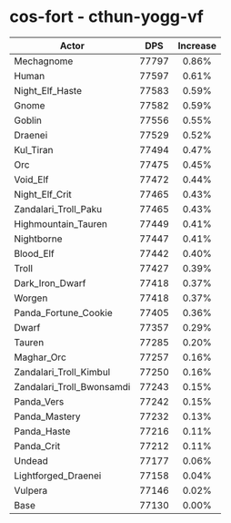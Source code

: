 # cos-fort - cthun-yogg-vf
| Actor | DPS | Increase |
|---|:---:|:---:|
|Mechagnome|77797|0.86%|
|Human|77597|0.61%|
|Night_Elf_Haste|77583|0.59%|
|Gnome|77582|0.59%|
|Goblin|77556|0.55%|
|Draenei|77529|0.52%|
|Kul_Tiran|77494|0.47%|
|Orc|77475|0.45%|
|Void_Elf|77472|0.44%|
|Night_Elf_Crit|77465|0.43%|
|Zandalari_Troll_Paku|77465|0.43%|
|Highmountain_Tauren|77449|0.41%|
|Nightborne|77447|0.41%|
|Blood_Elf|77442|0.40%|
|Troll|77427|0.39%|
|Dark_Iron_Dwarf|77418|0.37%|
|Worgen|77418|0.37%|
|Panda_Fortune_Cookie|77405|0.36%|
|Dwarf|77357|0.29%|
|Tauren|77285|0.20%|
|Maghar_Orc|77257|0.16%|
|Zandalari_Troll_Kimbul|77250|0.16%|
|Zandalari_Troll_Bwonsamdi|77243|0.15%|
|Panda_Vers|77242|0.15%|
|Panda_Mastery|77232|0.13%|
|Panda_Haste|77216|0.11%|
|Panda_Crit|77212|0.11%|
|Undead|77177|0.06%|
|Lightforged_Draenei|77158|0.04%|
|Vulpera|77146|0.02%|
|Base|77130|0.00%|
